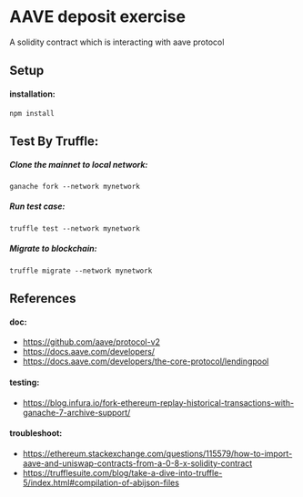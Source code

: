 # AAVE deposit exercise

A solidity contract which is interacting with aave protocol

## Setup

#### installation:
```
npm install
```

## Test By Truffle:

##### Clone the mainnet to local network:
```
ganache fork --network mynetwork
```

##### Run test case:
```
truffle test --network mynetwork
```

##### Migrate to blockchain:
```
truffle migrate --network mynetwork
```

## References
#### doc:
- https://github.com/aave/protocol-v2
- https://docs.aave.com/developers/
- https://docs.aave.com/developers/the-core-protocol/lendingpool

#### testing:
- https://blog.infura.io/fork-ethereum-replay-historical-transactions-with-ganache-7-archive-support/

#### troubleshoot:
- https://ethereum.stackexchange.com/questions/115579/how-to-import-aave-and-uniswap-contracts-from-a-0-8-x-solidity-contract
- https://trufflesuite.com/blog/take-a-dive-into-truffle-5/index.html#compilation-of-abijson-files
